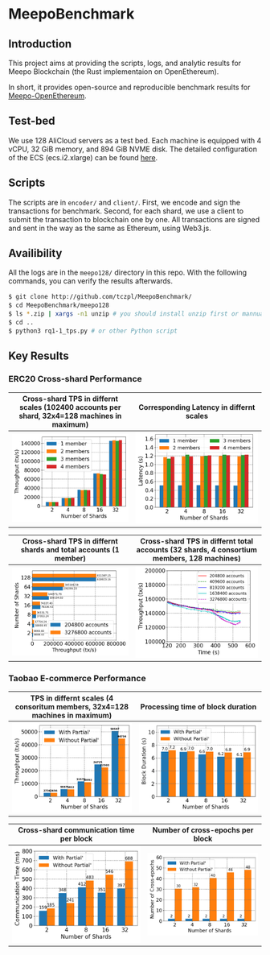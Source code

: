 # MeepoBenchmark


## Introduction

This project aims at providing the scripts, logs, and analytic results for Meepo Blockchain (the Rust implementaion on OpenEthereum).

In short, it provides open-source and reproducible benchmark results for [Meepo-OpenEthereum](https://github.com/InPlusLab/Meepo).

## Test-bed

We use 128 AliCloud servers as a test bed. Each machine is equipped with 4 vCPU, 32 GiB memory, and 894 GiB NVME disk. The detailed configuration of the ECS (ecs.i2.xlarge) can be found [here](https://help.aliyun.com/document_detail/25378.html?spm=5176.2020520101.help.dexternal.73954df5vwQcgq#i2).

## Scripts
The scripts are in `encoder/` and `client/`.
First, we encode and sign the transactions for benchmark.
Second, for each shard, we use a client to submit the transaction to blockchain one by one.
All transactions are signed and sent in the way as the same as Ethereum, using Web3.js.

## Availibility
All the logs are in the `meepo128/` directory in this repo.
With the following commands, you can verify the results afterwards.

```bash
$ git clone http://github.com/tczpl/MeepoBenchmark/
$ cd MeepoBenchmark/meepo128
$ ls *.zip | xargs -n1 unzip # you should install unzip first or mannualy unzip
$ cd .. 
$ python3 rq1-1_tps.py # or other Python script
```

## Key Results

### ERC20 Cross-shard Performance
|  Cross-shard TPS in differnt scales (102400 accounts per shard, 32x4=128 machines in maximum)    |  Corresponding Latency in differnt scales  |
|  ----  | ----  |
| ![image](png/rq1-1_tps.png)  | ![image](png/rq1-1_latency.png) |


|  Cross-shard TPS in differnt shards and total accounts (1 member) | Cross-shard TPS in differnt total accounts (32 shards, 4 consortium members, 128 machines)    |
|  ----  | ----  |
| ![image](png/rq1-3_shardtps.png)  | ![image](png/rq1-3_accounttps.png) |



### Taobao E-commerce Performance

| TPS in differnt scales (4 consoritum members, 32x4=128 machines in maximum)    |  Processing time of block duration   |
|  ----  | ----  |
| ![image](png/rq2-1_shoptps.png)  | ![image](png/rq2-1_shopduration.png) |

|  Cross-shard communication time per block | Number of cross-epochs  per block |
|  ----  | ----  |
| ![image](png/rq2-2_shopwithdrawtime.png)  | ![image](png/rq2-2_shopepochnumber.png) |







